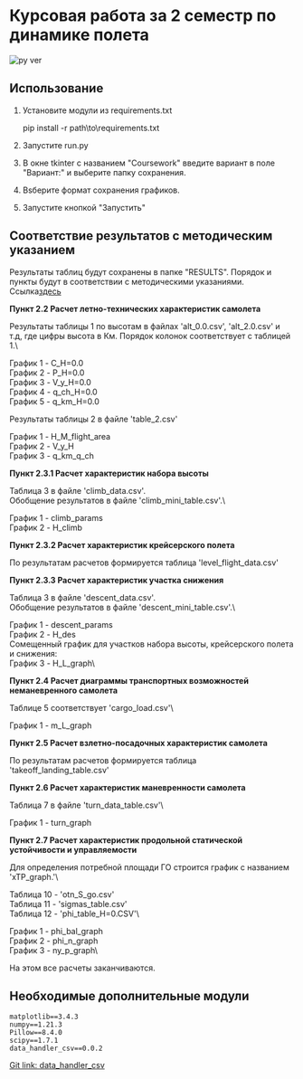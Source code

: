 # Курсовая работа за 2 семестр по динамике полета

![py ver](https://img.shields.io/badge/Python-3.9%2B-blue)

## Использование

1. Установите модули из requirements.txt

	pip install -r path\to\requirements.txt

2. Запустите run.py

3. В окне tkinter с названием "Coursework" введите вариант в поле "Вариант:" и выберите папку сохранения.

4. Вsберите формат сохранения графиков.

5. Запустите кнопкой "Запустить"

## Соответствие результатов с методическим указанием

Результаты таблиц будут сохранены в папке "RESULTS". 
Порядок и пункты будут в соответствии с методическими указаниями. 
Ссылка[здесь](https://disk.yandex.ru/i/hzpGRXPHZ-vW9g)   

**Пункт 2.2 Расчет летно-технических характеристик самолета**

Результаты таблицы 1 по высотам в файлах 'alt_0.0.csv', 'alt_2.0.csv' и т.д, где цифры высота в Км. Порядок колонок соответствует с таблицей 1.\

График 1 - C_H=0.0\
График 2 - P_H=0.0\
График 3 - V_y_H=0.0\
График 4 - q_ch_H=0.0\
График 5 - q_km_H=0.0

Результаты таблицы 2 в файле 'table_2.csv'

График 1 - H_M_flight_area\
График 2 - V_y_H\
График 3 - q_km_q_ch


**Пункт 2.3.1 Расчет характеристик набора высоты**

Таблица 3 в файле 'climb_data.csv'.\
Обобщение результатов в файле 'climb_mini_table.csv'.\

График 1 - climb_params\
График 2 - H_climb

**Пункт 2.3.2 Расчет характеристик крейсерского полета**

По результатам расчетов формируется таблица 'level_flight_data.csv'

**Пункт 2.3.3 Расчет характеристик участка снижения**

Таблица 3 в файле 'descent_data.csv'.\
Обобщение результатов в файле 'descent_mini_table.csv'.\

График 1 - descent_params\
График 2 - H_des\
Сомещенный график для участков набора высоты, крейсерского полета и снижения:\
График 3 - H_L_graph\

**Пункт 2.4 Расчет диаграммы транспортных возможностей неманевренного самолета**

Таблице 5 соответствует 'cargo_load.csv'\

График 1 - m_L_graph

**Пункт 2.5 Расчет взлетно-посадочных характеристик самолета**

По результатам расчетов формируется таблица 'takeoff_landing_table.csv'

**Пункт 2.6 Расчет характеристик маневренности самолета**

Таблица 7 в файле 'turn_data_table.csv'\

График 1 - turn_graph

**Пункт 2.7 Расчет характеристик продольной статической устойчивости и управляемости**

Для определения потребной площади ГО строится график с названием 'xTP_graph.'\

Таблица 10 - 'otn_S_go.csv'\
Таблица 11 - 'sigmas_table.csv'\
Таблица 12 - 'phi_table_H=0.CSV'\

График 1 - phi_bal_graph\
График 2 - phi_n_graph\
График 3 - ny_p_graph\

На этом все расчеты заканчиваются. 

## Необходимые дополнительные модули

	matplotlib==3.4.3
	numpy==1.21.3
	Pillow==8.4.0
	scipy==1.7.1
	data_handler_csv==0.0.2

[Git link: data_handler_csv](https://github.com/lalapopa/data_handler_csv)









